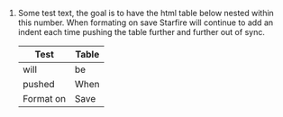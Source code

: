 1.  Some test text, the goal is to have the html table below nested within this number. When formating on save Starfire will continue to add an indent each time pushing the table further and further out of sync.

    <table class="table table-striped">
    <tr>
    <th>Test</th>
    <th>Table</th>
    </tr>
    <tbody>
        <tr>
        <td>will</td>
        <td>be</td>
        </tr>
        <tr>
        <td>pushed</td>
        <td>When</td>
        </tr>
        <tr>
        <td>Format on</td>
        <td>Save</td>
        </tr>
    </tbody>
    </table>
